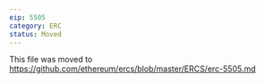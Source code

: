 ```yaml
---
eip: 5505
category: ERC
status: Moved
---
```


This file was moved to https://github.com/ethereum/ercs/blob/master/ERCS/erc-5505.md
